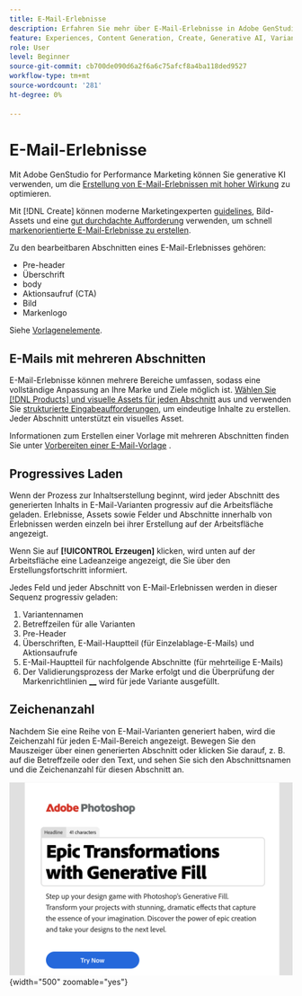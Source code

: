 ```yaml
---
title: E-Mail-Erlebnisse
description: Erfahren Sie mehr über E-Mail-Erlebnisse in Adobe GenStudio for Performance Marketing.
feature: Experiences, Content Generation, Create, Generative AI, Variant Generation
role: User
level: Beginner
source-git-commit: cb700de090d6a2f6a6c75afcf8a4ba118ded9527
workflow-type: tm+mt
source-wordcount: '281'
ht-degree: 0%

---
```



# E-Mail-Erlebnisse

Mit Adobe GenStudio for Performance Marketing können Sie generative KI verwenden, um die [Erstellung von E-Mail-Erlebnissen mit hoher Wirkung](/help/user-guide/create/create-email-experience.md) zu optimieren.

Mit [!DNL Create] können moderne Marketingexperten [guidelines](/help/user-guide/guidelines/overview.md), Bild-Assets und eine [ gut durchdachte Aufforderung](/help/user-guide/effective-prompts.md) verwenden, um schnell [markenorientierte E-Mail-Erlebnisse zu erstellen](/help/user-guide/create/create-email-experience.md).

Zu den bearbeitbaren Abschnitten eines E-Mail-Erlebnisses gehören:

* Pre-header
* Überschrift
* body
* Aktionsaufruf (CTA)
* Bild
* Markenlogo

Siehe [Vorlagenelemente](/help/user-guide/content/use-templates.md#template-elements).

<!-- ## Email capabilities

Content creators and marketers can produce brand-consistent email experiences in GenStudio for Performance Marketing. -->

## E-Mails mit mehreren Abschnitten

E-Mail-Erlebnisse können mehrere Bereiche umfassen, sodass eine vollständige Anpassung an Ihre Marke und Ziele möglich ist. [Wählen Sie  [!DNL Products]  und visuelle Assets für jeden Abschnitt](/help/user-guide/create/create-email-experience.md#add-parameters) aus und verwenden Sie [strukturierte Eingabeaufforderungen](/help/user-guide/effective-prompts.md#structured-prompts), um eindeutige Inhalte zu erstellen. Jeder Abschnitt unterstützt ein visuelles Asset.

Informationen zum Erstellen einer Vorlage mit mehreren Abschnitten finden Sie unter [Vorbereiten einer E-Mail-Vorlage](/help/user-guide/content/email-template.md) .

## Progressives Laden

Wenn der Prozess zur Inhaltserstellung beginnt, wird jeder Abschnitt des generierten Inhalts in E-Mail-Varianten progressiv auf die Arbeitsfläche geladen. Erlebnisse, Assets sowie Felder und Abschnitte innerhalb von Erlebnissen werden einzeln bei ihrer Erstellung auf der Arbeitsfläche angezeigt.

Wenn Sie auf **[!UICONTROL Erzeugen]** klicken, wird unten auf der Arbeitsfläche eine Ladeanzeige angezeigt, die Sie über den Erstellungsfortschritt informiert.

Jedes Feld und jeder Abschnitt von E-Mail-Erlebnissen werden in dieser Sequenz progressiv geladen:

1. Variantennamen
1. Betreffzeilen für alle Varianten
1. Pre-Header
1. Überschriften, E-Mail-Hauptteil (für Einzelablage-E-Mails) und Aktionsaufrufe
1. E-Mail-Hauptteil für nachfolgende Abschnitte (für mehrteilige E-Mails)
1. Der Validierungsprozess der Marke erfolgt und die Überprüfung der Markenrichtlinien [__](/help/user-guide/guidelines/brand-validation.md#brand-guidelines-check) wird für jede Variante ausgefüllt.

## Zeichenanzahl

Nachdem Sie eine Reihe von E-Mail-Varianten generiert haben, wird die Zeichenzahl für jeden E-Mail-Bereich angezeigt. Bewegen Sie den Mauszeiger über einen generierten Abschnitt oder klicken Sie darauf, z. B. auf die Betreffzeile oder den Text, und sehen Sie sich den Abschnittsnamen und die Zeichenanzahl für diesen Abschnitt an.

![Zeichenanzahl](/help/assets/character-count.png){width="500" zoomable="yes"}
